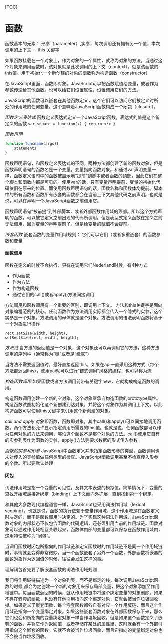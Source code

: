 [TOC]

# 函数
函数基本的元素： 形参（parameter）,实参，每次调用还有拥有另一个值，本次调用的上下文 -- this 关键字

如果函数挂载在一个对象上，作为对象的一个属性，就称为对象的方法。当通过这个对象来调用函数时，该对象就是此次调用的上下文（context），就是该函数的this值。用于初始化一个新创建的对象的函数称为构造函数（constructor）

在JavaScript里面，函数即对象。JavaScript可以把函数赋值给变量，或者作为参数传递给其他函数。也可以给它们设置属性，设置调用它们的方法。

JavaScript的函数可以嵌套在其他函数定义，这个它们可以访问它们被定义时所处的作用域的任何变量。这个意味着JavaScript函数构成一个闭包（closure）。

*函数定义表达式*
函数定义表达式定义一个JavaScript函数，表达式的值是这个新定义的函数
`var square = function(x) { return x*x }`

*函数声明*
``` js
function funcname(args){
    statements
}
```

函数声明语句，和函数定义表达式的不同。两种方法都创建了新的函数对象，但是函数声明语句的函数名是一个变量。变量指向函数对象。和通过var声明变量一样，函数定义语句中的函数被显示地“提前”到脚本或者函数的顶部，因此它们在整个脚本和函数内都是可见的。使用var的话，只有变量声明提前，变量的初始化代码依旧在原来的位置。而使用函数声明语句的话，函数名称和函数体均提前。脚本中的所有函数和函数所有嵌套的函数都会在当前上下文其他代码之前声明。也就是说，可以在声明一个JavaScript函数之前调用它。

函数声明语句“被前提”到外部脚本，或者外部函数作用域的顶部。所以这个方式声明的函数，可以被它定义之前出现的代码所调用。但是表达式定义函数在定义之前无法调用，因为变量的声明提前了，但是给变量的赋值不会提前。

*嵌套函数*
嵌套函数的变量作用域规则： 它们可以它们（或者多重嵌套）的函数参数和变量

#### 函数调用
函数在定义的时候不会执行，只有在调用它们Nederland时候，有4种方式
- 作为函数
- 作为方法
- 作为构造函数
- 通过它们的call()或者apply()方法间接调用

方法调用和函数调用有一个重要的区别，即调用上下文。
方法和this关键字是面向对象编程范例的核心。任何函数作为方法调用实际都会传入一个隐式的实参，这个实参是一个对象，方法调用的母体就是这个对象。方法调用的语法表明函数将基于一个对象进行操作

```
rect.setSize(width, height);
setRectSize(rect, width, heigth);
```

*方法链*
当方法的返回值是一个对象，这个对象还可以再调用它的方法，这种方法调用的序列种（通常称为“链”或者是“级联”）

当方法不需要返回值时，最好直接返回this，如果在api一直采用这种方式（每个方法都返回this），使用pai就可以进行“链式调用”风格的编程，也可以称为流


*构造函数调用*
如果函数或者方法调用前带有关键字new，它就构成构造函数的调用。

构造函数调用创建一个新的空对象，这个对象继承自构造函数的prototype属性。构造函数试图初始化这个新创建到达对象，并将这个对象作为其调用上下文。以此构造函数可以使用this关键字来引用这个新创建的对象。

*call and apply*
对象即函数，函数即对象，其中call()和apply()可以间接地调用函数。两个方法都允许显示指定调用所需要的this值。也就是说，任何函数都可以作为任何对象的方法来调用，哪怕这个函数不是那个对象的方法。call()使用它自有的实参列表作为函数的实参，apply()方法则要求数据的形式传入参数

*函数的实参和形参*
JavaScript中函数定义并未指定函数形参的类型，函数调用也未对传入的实参值做任何类型的检查。JavaScript函数调用甚至不检查传入形参的个数。所以要默认处理


#### 闭包
词法作用域是指一个变量的可见性，及其文本表述的模拟值。简单情况下，变量的查找开始域最接近绑定（binding）上下文而向外扩展，直到找到第一个绑定。

和其他大多数现代编程语言一样，JavaScript也采用词法作用域（lexical scoping），也就是说，函数的执行依赖于变量作用域，这个作用域是在函数定义时决定的，而不是函数调用时决定的。为了实现这种词法作用域，JavaScript函数对象的内部状态不仅包含函数的代码逻辑，还必须引用当前的作用域链。函数对象可以通过作用域相互关联起来，函数体内部的变量都可以保存在函数作用域内，这用特性被称为“闭包”。

当调用函数时闭包所指向的作用域链和定义函数时的作用域链不是同一个作用域链时，事情就会变得非常微妙。当一个函数嵌套了另外一个函数，外部函数将嵌套的函数对象作为返回值的时候，往往会发生这样的事。

理解闭包首先要了解嵌套函数的词法作用域规则

我们将作用域链描述为一个对象列表，而不是绑定的栈，每次调用JavaScript函数的时候,都会为之创建一个新的对象用来保存局部变量，把这个对象添加至作用域链中。每当函数返回的时候，就从作用域链中将这个绑定变量的对象删除。如果不存在嵌套的函数，也没有其他引用指向这个绑定对象，它就会被当作垃圾回收掉。如果定义了嵌套函数，每个嵌套函数都各自有对应一个作用域链，而且这个作用域链指向一个变量绑定对象。如果这些嵌套函数对象在外部函数保存下来，那么它们也会和所指向的变量绑定对象一样当作垃圾回收。但是如果这个函数定义了嵌套的函数，并将它作为返回值，或者存储在某处的属性里，这时就会有一个外部引用指向这个嵌套的函数。它就不会被当作垃圾回收，而且它指向的变量绑定对象也不会被当作垃圾回收。